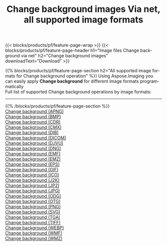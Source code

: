 ﻿---
title: Change background images Via net, all supported image formats 
weight: 3920
url: /net/change-background 
lang: en
langdirlevel: 2
locales: zh-hans,ja,it,ru,de,es,fr,nl,id,lt,pl,pt,vi,tr,ko,zh-hant,ar,hi,th,sv,cs,uk,he
description: Using Aspose.Imaging you can easily Change background images Via net
---

{{< blocks/products/pf/feature-page-wrap >}}
{{< blocks/products/pf/feature-page-header h1="Image files Change background via net" h2="Change background images" downloadText="Download" >}}


{{% blocks/products/pf/feature-page-section  h2="All supported image formats for Change background operation" %}}
Using Aspose.Imaging you can easily apply **Change background** for different image formats programmatically
<br/>
Full list of supported Change background operations by image formats:
<hr/>
{{% /blocks/products/pf/feature-page-section %}}
<div class="container-fluid productfamilypage bg-gray">
    <div class="convertypes bg-gray agp-content section">
        <div class="container">
		<div class="row other-converters">
		    <div class='col-md-2 other-converter remove-lp remove-rp'><a href="/imaging/net/change-background/apng" >Change background (APNG)</a></div><div class='col-md-2 other-converter remove-lp remove-rp'><a href="/imaging/net/change-background/bmp" >Change background (BMP)</a></div><div class='col-md-2 other-converter remove-lp remove-rp'><a href="/imaging/net/change-background/cdr" >Change background (CDR)</a></div><div class='col-md-2 other-converter remove-lp remove-rp'><a href="/imaging/net/change-background/cmx" >Change background (CMX)</a></div><div class='col-md-2 other-converter remove-lp remove-rp'><a href="/imaging/net/change-background/dib" >Change background (DIB)</a></div><div class='col-md-2 other-converter remove-lp remove-rp'><a href="/imaging/net/change-background/dicom" >Change background (DICOM)</a></div><div class='col-md-2 other-converter remove-lp remove-rp'><a href="/imaging/net/change-background/djvu" >Change background (DJVU)</a></div><div class='col-md-2 other-converter remove-lp remove-rp'><a href="/imaging/net/change-background/dng" >Change background (DNG)</a></div><div class='col-md-2 other-converter remove-lp remove-rp'><a href="/imaging/net/change-background/emf" >Change background (EMF)</a></div><div class='col-md-2 other-converter remove-lp remove-rp'><a href="/imaging/net/change-background/emz" >Change background (EMZ)</a></div><div class='col-md-2 other-converter remove-lp remove-rp'><a href="/imaging/net/change-background/eps" >Change background (EPS)</a></div><div class='col-md-2 other-converter remove-lp remove-rp'><a href="/imaging/net/change-background/gif" >Change background (GIF)</a></div><div class='col-md-2 other-converter remove-lp remove-rp'><a href="/imaging/net/change-background/ico" >Change background (ICO)</a></div><div class='col-md-2 other-converter remove-lp remove-rp'><a href="/imaging/net/change-background/j2k" >Change background (J2K)</a></div><div class='col-md-2 other-converter remove-lp remove-rp'><a href="/imaging/net/change-background/jp2" >Change background (JP2)</a></div><div class='col-md-2 other-converter remove-lp remove-rp'><a href="/imaging/net/change-background/jpg" >Change background (JPG)</a></div><div class='col-md-2 other-converter remove-lp remove-rp'><a href="/imaging/net/change-background/odg" >Change background (ODG)</a></div><div class='col-md-2 other-converter remove-lp remove-rp'><a href="/imaging/net/change-background/otg" >Change background (OTG)</a></div><div class='col-md-2 other-converter remove-lp remove-rp'><a href="/imaging/net/change-background/png" >Change background (PNG)</a></div><div class='col-md-2 other-converter remove-lp remove-rp'><a href="/imaging/net/change-background/svg" >Change background (SVG)</a></div><div class='col-md-2 other-converter remove-lp remove-rp'><a href="/imaging/net/change-background/tga" >Change background (TGA)</a></div><div class='col-md-2 other-converter remove-lp remove-rp'><a href="/imaging/net/change-background/tiff" >Change background (TIFF)</a></div><div class='col-md-2 other-converter remove-lp remove-rp'><a href="/imaging/net/change-background/webp" >Change background (WEBP)</a></div><div class='col-md-2 other-converter remove-lp remove-rp'><a href="/imaging/net/change-background/wmf" >Change background (WMF)</a></div><div class='col-md-2 other-converter remove-lp remove-rp'><a href="/imaging/net/change-background/wmz" >Change background (WMZ)</a></div>
                </div>
        </div>
    </div>
</div>
<br/>
